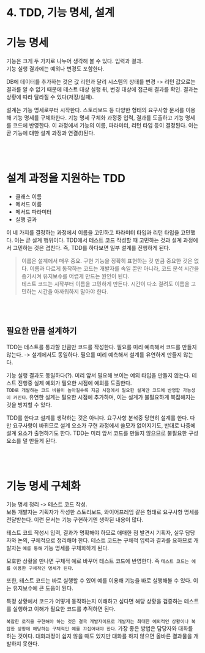 # 4. TDD, 기능 명세, 설계

# 기능 명세

기능은 크게 두 가지로 나누어 생각해 볼 수 있다. 입력과 결과.  
기능 실행 결과에는 예외나 변경도 포함한다.

DB에 데이터를 추가하는 것은 값 리턴과 달리 시스템의 상태를 변경 -> 리턴 값으로는 결과를 알 수 없기 때문에 테스트 대상 실행 뒤, 변경 대상에 접근해 결과를 확인. 결과는 상황에 따라 달라질 수 있다(저장/실패).

설계는 기능 명세로부터 시작한다. 스토리보드 등 다양한 형태의 요구사항 문서를 이용해 기능 명세를 구체화한다. 기능 명세 구체화 과정중 입력, 결과를 도출하고 기능 명세를 코드에 반영한다. 이 과정에서 기능의 이름, 파라미터, 리턴 타입 등이 결정된다. 이는 곧 기능에 대한 설계 과정과 연결(!)된다.




<br><br>

# 설계 과정을 지원하는 TDD

- 클래스 이름
- 메서드 이름
- 메서드 파라미터
- 실행 결과

이 네 가지를 결정하는 과정에서 이름을 고민하고 파라미터 타입과 리턴 타입을 고민했다. 이는 곧 설계 행위이다. TDD에서 테스트 코드 작성할 때 고민하는 것과 설계 과정에서 고민하는 것은 겹친다. 즉, TDD를 하다보면 일부 설계를 진행하게 된다.

> 이름은 설계에서 매우 중요. 구현 기능을 정확히 표현하는 것 만큼 중요한 것은 없다. 이름과 다르게 동작하는 코드는 개발자를 속일 뿐만 아니라, 코드 분석 시간을 증가시켜 유지보수를 어렵게 만드는 원인이 된다.  
테스트 코드는 시작부터 이름을 고민하게 만든다. 시간이 다소 걸려도 이름을 고민하는 시간을 아까워하지 말아야 한다.




<br><br>

## 필요한 만큼 설계하기

TDD는 테스트를 통과할 만큼만 코드를 작성한다. 필요를 미리 예측해서 코드를 만들지 않는다. -> 설계에서도 동일하다. 필요를 미리 예측해서 설계를 유연하게 만들지 않는다.  

기능 실행 결과도 동일하다(?). 미리 앞서 필요해 보이는 예외 타입을 만들지 않는다. 테스트 진행중 실제 예외가 필요한 시점에 예외를 도출한다.  
`TDD로 개발하는 코드 비율이 높아질수록 지금 시점에서 필요한 설계만 코드에 반영할 가능성이 커진다`. 유연한 설계는 필요한 시점에 추가하며, 이는 설계가 불필요하게 복잡해지는 것을 방지할 수 있다.  

TDD를 한다고 설계를 생략하는 것은 아니다. 요구사항 분석중 당연히 설계를 한다. 다만 요구사항이 바뀌므로 설계 요소가 구현 과정에서 쓸모가 없어지기도, 반대로 나중에 설계 요소가 출현하기도 한다. TDD는 미리 앞서 코드를 만들지 않으므로 불필요한 구성 요소를 덜 만들게 된다.



<br><br>

# 기능 명세 구체화

기능 명세 정리 -> 테스트 코드 작성.  
보통 개발자는 기획자가 작성한 스토리보드, 와이어프레임 같은 형태로 요구사항 명세를 전달받는다. 이런 문서는 기능 구현하기엔 생략된 내용이 많다.

테스트 코드 작성시 입력, 결과가 명확해야 하므로 애매한 점 발견시 기획자, 실무 담당자와 논의, 구체적으로 정리해야 한다. 테스트 코드는 구체적 입력과 결과를 요하므로 개발자는 `예를 통해` 기능 명세를 구체화하게 된다.

모호한 상황을 만나면 구체적 예로 바꾸어 테스트 코드에 반영한다. 즉 `테스트 코드는 예를 이용한 구체적인 명세가 된다`.

또한, 테스트 코드는 바로 실행할 수 있어 예를 이용해 기능을 바로 실행해볼 수 있다. 이는 유지보수에 큰 도움이 된다.

특정 상황에서 코드가 어떻게 동작하는지 이해하고 싶다면 해당 상황을 검증하는 테스트를 실행하고 이해가 필요한 코드를 추적하면 된다.

`복잡한 로직을 구현해야 하는 것은 결국 개발자이므로 개발자는 최대한 예외적인 상황이나 복잡한 상황에 해당하는 구체적인 예를 끄집어내야 한다`. 가장 좋은 방법은 담당자와 대화를 하는 것이다. 대화과정이 쉽지 않을 때도 있지만 대화를 하지 않으면 올바른 결과물을 개발하지 못한다.


<br><br>